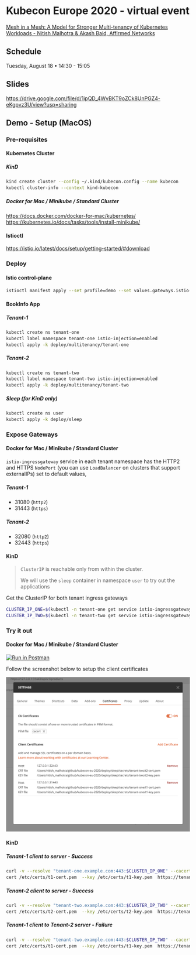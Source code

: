 # Kubecon Europe 2020 - virtual event

[Mesh in a Mesh: A Model for Stronger Multi-tenancy of Kubernetes Workloads - Nitish Malhotra & Akash Baid, Affirmed Networks](https://sched.co/Zelb)

## Schedule 

Tuesday, August 18 • 14:30 - 15:05

## Slides
https://drive.google.com/file/d/1ipQD_4WvBKT9oZCk8UnPGZ4-eKgpvz3U/view?usp=sharing

## Demo - Setup (MacOS)

### Pre-requisites

#### Kubernetes Cluster

##### KinD

```bash
kind create cluster --config ~/.kind/kubecon.config --name kubecon
kubectl cluster-info --context kind-kubecon
```

##### Docker for Mac / Minikube / Standard Cluster

https://docs.docker.com/docker-for-mac/kubernetes/
https://kubernetes.io/docs/tasks/tools/install-minikube/

#### Istioctl

https://istio.io/latest/docs/setup/getting-started/#download

### Deploy

#### Istio control-plane

```bash
istioctl manifest apply --set profile=demo --set values.gateways.istio-ingressgateway.enabled=false --set values.gateways.istio-egressgateway.enabled=false --set values.global.jwtPolicy=first-party-jwt
```

#### BookInfo App

##### Tenant-1

```bash
kubectl create ns tenant-one
kubectl label namespace tenant-one istio-injection=enabled
kubectl apply -k deploy/multitenancy/tenant-one
```

##### Tenant-2

```bash
kubectl create ns tenant-two
kubectl label namespace tenant-two istio-injection=enabled
kubectl apply -k deploy/multitenancy/tenant-two
```

##### Sleep (for KinD only)

```bash
kubectl create ns user
kubectl apply -k deploy/sleep
```

### Expose Gateways

#### Docker for Mac / Minikube / Standard Cluster

`istio-ingressgateway` service in each tenant namespace has the HTTP2 and HTTPS `NodePort` (you can use `LoadBalancer` on clusters that support externalIPs) set to default values,

##### Tenant-1

+ 31080 (`http2`)
+ 31443 (`https`)

##### Tenant-2

+ 32080 (`http2`)
+ 32443 (`https`)

#### KinD

> `ClusterIP` is reachable only from within the cluster.
>
> We will use the `sleep` container in namespace `user` to try out the applications

Get the ClusterIP for both tenant ingress gateways

```bash
CLUSTER_IP_ONE=$(kubectl -n tenant-one get service istio-ingressgateway -o jsonpath='{.spec.clusterIP}')
CLUSTER_IP_TWO=$(kubectl -n tenant-two get service istio-ingressgateway -o jsonpath='{.spec.clusterIP}')
```

### Try it out

#### Docker for Mac / Minikube / Standard Cluster

[![Run in Postman](https://run.pstmn.io/button.svg)](https://app.getpostman.com/run-collection/a16e7d6bee6ab779e456)

Follow the screenshot below to setup the client certificates

![Image of postman](assets/images/postman.png)
#### KinD

##### Tenant-1 client to server - Success

```bash
curl -v --resolve "tenant-one.example.com:443:$CLUSTER_IP_ONE" --cacert /etc/certs/cacert --
cert /etc/certs/t1-cert.pem  --key /etc/certs/t1-key.pem  https://tenant-one.example.com:443/api/v1/products
```

##### Tenant-2 client to server - Success

```bash
curl -v --resolve "tenant-two.example.com:443:$CLUSTER_IP_TWO" --cacert /etc/certs/cacert --
cert /etc/certs/t2-cert.pem  --key /etc/certs/t2-key.pem  https://tenant-two.example.com:443//api/v1/products
```

##### Tenant-1 client to Tenant-2 server - Failure

```bash
curl -v --resolve "tenant-two.example.com:443:$CLUSTER_IP_TWO" --cacert /etc/certs/cacert --
cert /etc/certs/t1-cert.pem  --key /etc/certs/t1-key.pem  https://tenant-two.example.com:443//api/v1/products
```
